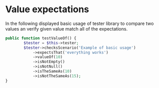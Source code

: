 # Value expectations

In the following displayed basic usage of tester library to compare two values an verify given value match all of the expectations.

```php
public function testValueOf() {
        $tester = $this->tester;
        $tester->checksScenario('Example of basic usage')
            ->expectsThat('everything works')
            ->valueOf(10)
            ->isNotEmpty()
            ->isNotNull()
            ->isTheSameAs(10)
            ->isNotTheSameAs(15);
}
```